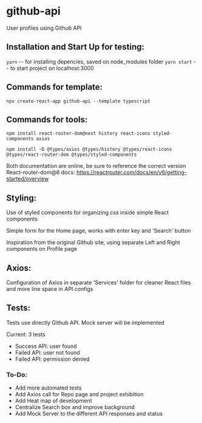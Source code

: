 # github-api
 User profiles using Github API

## Installation and Start Up for testing:
```yarn``` -- for installing depencies, saved on node_modules folder
```yarn start``` -- to start project on localhost:3000

## Commands for template:
```npx create-react-app github-api --template typescript```

## Commands for tools:
```npm install react-router-dom@next history react-icons styled-components axios```

```npm install -D @types/axios @types/history @types/react-icons @types/react-router-dom @types/styled-components```

Both documentation are online, be sure to reference the correct version
React-router-dom@6 docs: https://reactrouter.com/docs/en/v6/getting-started/overview

## Styling:
Use of styled components for organizing css inside simple React components

Simple form for the Home page, works with enter key and 'Search' button

Inspiration from the original Github site, using separate Left and Right components on Profile page

## Axios:
Configuration of Axios in separate 'Services' folder for cleaner React files and more line space in API configs

## Tests:
Tests use directly Github API. Mock server will be implemented

Current: 3 tests
  * Success API: user found
  * Failed API: user not found
  * Failed API: permission denied

### To-Do:
* Add more automated tests
* Add Axios call for Repo page and project exhibition
* Add Heat map of development
* Centralize Search box and improve background
* Add Mock Server to the different API responses and status
